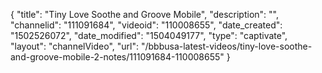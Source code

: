 {
    "title": "Tiny Love Soothe and Groove Mobile",
    "description": "",
    "channelid": "111091684",
    "videoid": "110008655",
    "date_created": "1502526072",
    "date_modified": "1504049177",
    "type": "captivate",
    "layout": "channelVideo",
    "url": "\/bbbusa-latest-videos\/tiny-love-soothe-and-groove-mobile-2-notes\/111091684-110008655"
}